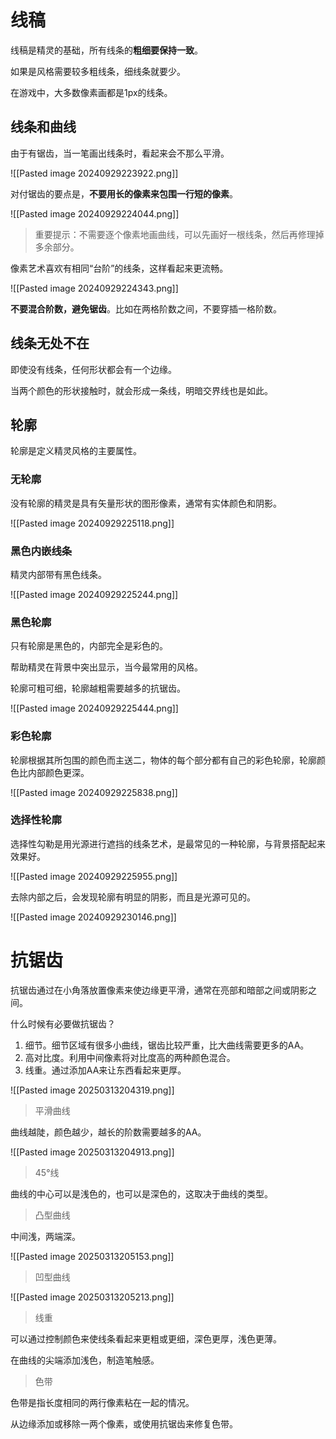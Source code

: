 
# 线稿

线稿是精灵的基础，所有线条的**粗细要保持一致**。

如果是风格需要较多粗线条，细线条就要少。

在游戏中，大多数像素画都是1px的线条。

## 线条和曲线

由于有锯齿，当一笔画出线条时，看起来会不那么平滑。

![[Pasted image 20240929223922.png]]

对付锯齿的要点是，**不要用长的像素来包围一行短的像素**。

![[Pasted image 20240929224044.png]]

> 重要提示：不需要逐个像素地画曲线，可以先画好一根线条，然后再修理掉多余部分。

像素艺术喜欢有相同“台阶”的线条，这样看起来更流畅。

![[Pasted image 20240929224343.png]]

**不要混合阶数，避免锯齿**。比如在两格阶数之间，不要穿插一格阶数。

## 线条无处不在

即使没有线条，任何形状都会有一个边缘。

当两个颜色的形状接触时，就会形成一条线，明暗交界线也是如此。

## 轮廓

轮廓是定义精灵风格的主要属性。

### 无轮廓

没有轮廓的精灵是具有矢量形状的图形像素，通常有实体颜色和阴影。

![[Pasted image 20240929225118.png]]

### 黑色内嵌线条

精灵内部带有黑色线条。

![[Pasted image 20240929225244.png]]

### 黑色轮廓

只有轮廓是黑色的，内部完全是彩色的。

帮助精灵在背景中突出显示，当今最常用的风格。

轮廓可粗可细，轮廓越粗需要越多的抗锯齿。

![[Pasted image 20240929225444.png]]

### 彩色轮廓

轮廓根据其所包围的颜色而主送二，物体的每个部分都有自己的彩色轮廓，轮廓颜色比内部颜色更深。

![[Pasted image 20240929225838.png]]

### 选择性轮廓

选择性勾勒是用光源进行遮挡的线条艺术，是最常见的一种轮廓，与背景搭配起来效果好。

![[Pasted image 20240929225955.png]]

去除内部之后，会发现轮廓有明显的阴影，而且是光源可见的。

![[Pasted image 20240929230146.png]]

# 抗锯齿

抗锯齿通过在小角落放置像素来使边缘更平滑，通常在亮部和暗部之间或阴影之间。

什么时候有必要做抗锯齿？

1. 细节。细节区域有很多小曲线，锯齿比较严重，比大曲线需要更多的AA。
2. 高对比度。利用中间像素将对比度高的两种颜色混合。
3. 线重。通过添加AA来让东西看起来更厚。

![[Pasted image 20250313204319.png]]

> 平滑曲线

曲线越陡，颜色越少，越长的阶数需要越多的AA。

![[Pasted image 20250313204913.png]]

> 45°线

曲线的中心可以是浅色的，也可以是深色的，这取决于曲线的类型。


> 凸型曲线

中间浅，两端深。

![[Pasted image 20250313205153.png]]

> 凹型曲线

![[Pasted image 20250313205213.png]]

> 线重

可以通过控制颜色来使线条看起来更粗或更细，深色更厚，浅色更薄。

在曲线的尖端添加浅色，制造笔触感。

> 色带

色带是指长度相同的两行像素粘在一起的情况。

从边缘添加或移除一两个像素，或使用抗锯齿来修复色带。